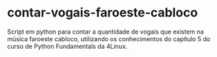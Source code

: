 # contar-vogais-faroeste-cabloco

Script em python para contar a quantidade de vogais que existem na música faroeste cabloco, utilizando os conhecimentos do capítulo 5 do curso de Python Fundamentals da 4Linux.

